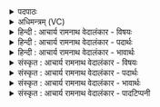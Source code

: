 <details><summary>पदपाठः</summary>

पा꣣हि꣢। नः꣣। अग्ने। ए꣡क꣢꣯या। पा꣣हि꣢। उ꣣त꣢। द्वि꣣ती꣡य꣢या। पा꣣हि꣢। गी꣣र्भिः꣢। ति꣣सृ꣡भिः꣢। ऊ꣣र्जाम्। पते। पाहि꣢। च꣣तसृ꣡भिः꣢। व꣣सो। ३६।
</details>

<details><summary>अधिमन्त्रम् (VC)</summary>

- अग्निः
- भर्गः प्रागाथः
- बृहती
- मध्यमः
- आग्नेयं काण्डम्
</details>

<details><summary>हिन्दी : आचार्य रामनाथ वेदालंकार - विषयः</summary>

अगले मन्त्र में परमेश्वर और विद्वान् मनुष्य से प्रार्थना करते हैं।
</details>

<details><summary>हिन्दी : आचार्य रामनाथ वेदालंकार - पदार्थः</summary>

पदार्थान्वयभाषाः -  प्रथम—परमात्मा के पक्ष में। हे (ऊर्जां पते) अन्नों, रसों, बलों और प्राणों के अधिपति, (वसो) सर्वत्र बसनेवाले सर्वान्तर्यामी तथा निवासप्रदायक (अग्ने) परमात्मन् ! आप (नः) हमारी (एकया) एक ऋग्-रूप वाणी से (रक्ष) रक्षा कीजिए; (उत) और (द्वितीयया) दूसरी यजुःरूप वाणी से (पाहि) रक्षा कीजिए; (तिसृभिः) तीन ऋग्, यजुः और सामरूप सम्मिलित (गीर्भिः) वाणियों से (पाहि) रक्षा कीजिए; (चतसृभिः) चार ऋग्, यजुः, साम और अथर्वरूप सम्मिलित वाणियों से (पाहि) रक्षा कीजिए। यहाँ चार बार पाहि के प्रयोग से परमेश्वर द्वारा करणीय रक्षा की निरन्तरता सूचित होती है ॥ द्वितीय—विद्वान् के पक्ष में। हे (ऊर्जां पते) बलों के पालक, (वसो) उत्तम निवास देनेवाले, (अग्ने) अग्नि के तुल्य विद्या-प्रकाश से युक्त विद्वन् ! आप (एकया) एक उत्तम शिक्षा से (नः) हमारी (पाहि) रक्षा कीजिए; (उत) और (द्वितीयया) दूसरी अध्यापन-क्रिया से (पाहि) रक्षा कीजिए; (तिसृभिः) कर्म-काण्ड, उपासना-काण्ड और ज्ञान-काण्ड को जतानेवाली तीन (गीर्भिः) वाणियों से (पाहि) रक्षा कीजिए; (चतसृभिः) धर्म, अर्थ, काम और मोक्ष इनका विज्ञान करानेवाली चार प्रकार की वाणियों से (पाहि) रक्षा कीजिए ॥२॥४
</details>

<details><summary>हिन्दी : आचार्य रामनाथ वेदालंकार - भावार्थः</summary>

भावार्थभाषाः -  चार वेदवाणियाँ परमेश्वर ने हमारे हित के लिए प्रदान की हैं। यदि हम वेदवर्णित ज्ञान, कर्म, उपासना और विज्ञान विषयों को पढ़कर कर्तव्य कर्मों का आचरण करें, तो निस्सन्देह हमारी रक्षा होगी। विद्वानों को चाहिए कि वेद पढ़ाकर वेदविहित धर्म, अर्थ, काम और मोक्ष का उपदेश देकर हमारी रक्षा करें ॥२॥
</details>

<details><summary>संस्कृत : आचार्य रामनाथ वेदालंकार - विषयः</summary>

अथ परमेश्वरो विद्वाँश्च प्रार्थ्यते।
</details>

<details><summary>संस्कृत : आचार्य रामनाथ वेदालंकार - पदार्थः</summary>

पदार्थान्वयभाषाः -  प्रथमः—परमात्मपरः। हे (ऊर्जां पते) अन्नानां रसानां बलानां प्राणानां चाधिपते ! ऊर्जम् अन्नं रसं चेति निरुक्तम्। ९।४१। ऊर्जं बलप्राणनयोः, क्विप्। (वसो) वसति सर्वत्र वासयति वेति (वसुः), तादृश सर्वान्तर्यामिन् सर्वनिवासप्रद (अग्ने) परमात्मन् ! त्वम् (नः) अस्मान् (एकया) ऋग्रूपया गिरा (पाहि) रक्ष, (उत) अपि च (द्वितीयया) यजुराख्यया गिरा (पाहि) रक्ष। (तिसृभिः) ऋग्यजुः- सामात्मिकाभिः संमिलिताभिः (गीर्भिः) वाग्भिः (पाहि) रक्ष। (चतसृभिः) ऋग्यजुःसामाथर्वरूपाभिः संमिलिताभिः वाग्भिः, (पाहि) रक्ष।२ अत्र चतुःकृत्वः पाहि इति पाठात् परमेश्वरेण करणीयाया रक्षायाः सातत्यं द्योत्यते ॥ अथ द्वितीयः—विद्वत्परः। हे (ऊर्जां पते) बलानां पालक, (वसो) सुवासप्रद (अग्ने) पावकवद् विद्वन् ! त्वम् (एकया) सुशिक्षया (नः) अस्मान् (पाहि) रक्ष, (उत) अपिच (द्वितीयया) अध्यापनक्रियया (पाहि) रक्ष, (तिसृभिः) कर्मोपासनाज्ञानज्ञापिकाभिः (गीर्भिः) वाग्भिः (पाहि) रक्ष, (चतसृभिः) धर्मार्थकाममोक्षविज्ञापिकाभिः वाग्भिः (पाहि) रक्ष ॥२॥३
</details>

<details><summary>संस्कृत : आचार्य रामनाथ वेदालंकार - भावार्थः</summary>

भावार्थभाषाः -  चतस्रो वेदवाचः परमेश्वरेणास्माकं हिताय प्रदत्ताः सन्ति। यदि वयं वेदवर्णितान्ज्ञानकर्मोपासनाविज्ञानविषयानधीत्य कर्तव्यकर्माण्याचराम- स्तदा निःसंशयं वयं रक्षिता भवामः। विद्वभिर्वेदानध्याप्य वेदविहितान् धर्मार्थकाममोक्षाँश्चोपदिश्यास्माकं रक्षा विधेया ॥२॥
</details>

<details><summary>संस्कृत : आचार्य रामनाथ वेदालंकार - पादटिप्पनी</summary>

टिप्पणी:   १. ऋ० ८।६०।९, य० २७।४३, साम० १५४४। २. गिरा एकया ऋग्लक्षणया। द्वितीयया गिरा यजुर्लक्षणया। तिसृभिर्गीर्भिः ऋग्यजुःसामलक्षणाभिः। चतसृभिः ऋग्यजुःसामनिगद- लक्षणाभिः—इति वि०। ३. अयं विद्वत्परोऽर्थः य० २७।४३ इत्यस्य दयानन्दभाष्यमनुसरति। ४. यह विद्वत्परक अर्थ य० २७।४३ के दयानन्द-भाष्य के अनुसार है।
</details>